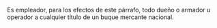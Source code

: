 Es empleador, para los efectos de este párrafo, todo dueño o armador u operador a cualquier título de un buque mercante nacional.